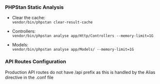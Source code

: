 ### PHPStan Static Analysis
- Clear the cache:<br/>
`vendor/bin/phpstan clear-result-cache`

- Controllers:<br/>
`vendor/bin/phpstan analyse app/Http/Controllers --memory-limit=1G`

- Models:<br/>
`vendor/bin/phpstan analyse app/Models/ --memory-limit=1G`

### API Routes Configuration
<p>Production API routes do not have /api prefix as this is handled by the Alias directive in the .conf file</p>

